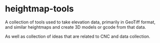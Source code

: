 # heightmap-tools

A collection of tools used to take elevation data, primarily in GeoTiff format, and similar heightmaps and create 3D models or gcode from that data.

As well as collection of ideas that are related to CNC and data collection.
